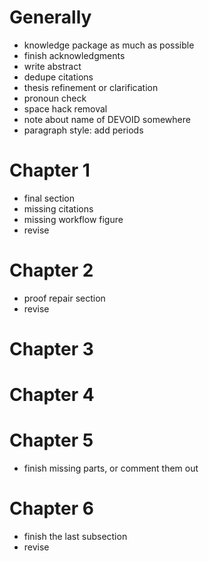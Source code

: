 

# Generally

- knowledge package as much as possible
- finish acknowledgments
- write abstract
- dedupe citations
- thesis refinement or clarification
- pronoun check
- space hack removal
- note about name of DEVOID somewhere
- paragraph style: add periods

# Chapter 1

- final section
- missing citations
- missing workflow figure
- revise

# Chapter 2

- proof repair section
- revise

# Chapter 3

# Chapter 4

# Chapter 5

- finish missing parts, or comment them out

# Chapter 6

- finish the last subsection
- revise
